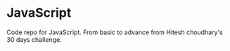 # JavaScript
Code repo for JavaScript. From basic to advance from Hitesh choudhary's 30 days challenge.
